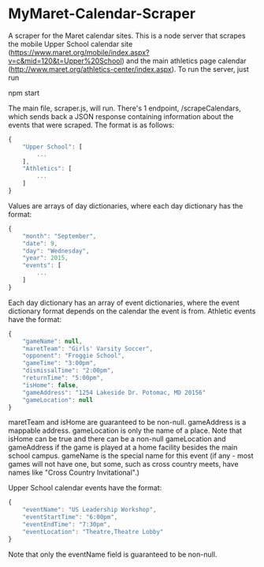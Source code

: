 # MyMaret-Calendar-Scraper
A scraper for the Maret calendar sites.  This is a node server that scrapes the mobile Upper School
calendar site (https://www.maret.org/mobile/index.aspx?v=c&mid=120&t=Upper%20School) and the main
athletics page calendar (http://www.maret.org/athletics-center/index.aspx).  To run the server, just run

npm start

The main file, scraper.js, will run.  There's 1 endpoint, /scrapeCalendars, which sends back a JSON response
containing information about the events that were scraped.  The format is as follows:

```javascript
{
    "Upper School": [
        ...
    ],
    "Athletics": [
        ...
    ]
}
```

Values are arrays of day dictionaries, where each day dictionary has the format:

```javascript
{
    "month": "September",
    "date": 9,
    "day": "Wednesday",
    "year": 2015,
    "events": [
        ...
    ]
}
```

Each day dictionary has an array of event dictionaries, where the event dictionary format
depends on the calendar the event is from.  Athletic events have the format:

```javascript
{
    "gameName": null,
    "maretTeam": "Girls' Varsity Soccer",
    "opponent": "Froggie School",
    "gameTime": "3:00pm",
    "dismissalTime": "2:00pm",
    "returnTime": "5:00pm",
    "isHome": false,
    "gameAddress": "1254 Lakeside Dr. Potomac, MD 20156"
    "gameLocation": null
}
```

maretTeam and isHome are guaranteed to be non-null.  gameAddress is a mappable address.
gameLocation is only the name of a place.  Note that isHome can be 
true and there can be a non-null gameLocation and gameAddress if the game is 
played at a home facility besides the main school campus.  gameName is the special 
name for this event (if any - most games will not have one, but some, such as 
cross country meets, have names like "Cross Country Invitational".)

Upper School calendar events have the format:

```javascript
{
    "eventName": "US Leadership Workshop",
    "eventStartTime": "6:00pm",
    "eventEndTime": "7:30pm",
    "eventLocation": "Theatre,Theatre Lobby"
}
```

Note that only the eventName field is guaranteed to be non-null.
